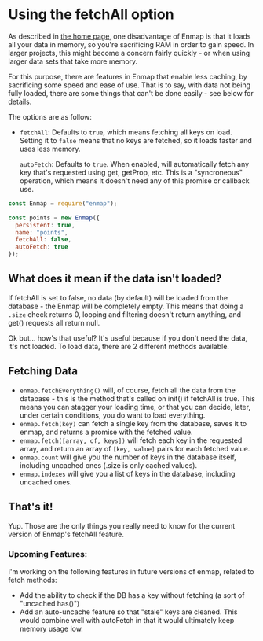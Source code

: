 # Using the fetchAll option

As described in [the home page](../#advantage-disadvantage), one disadvantage of Enmap is that it loads all your data in memory, so you're sacrificing RAM in order to gain speed. In larger projects, this might become a concern fairly quickly - or when using larger data sets that take more memory.

For this purpose, there are features in Enmap that enable less caching, by sacrificing some speed and ease of use. That is to say, with data not being fully loaded, there are some things that can't be done easily - see below for details.

The options are as follow:

* `fetchAll`: Defaults to `true`, which means fetching all keys on load. Setting it to `false` means that no keys are fetched, so it loads faster and uses less memory.

  `autoFetch`: Defaults to `true`. When enabled, will automatically fetch any key that's requested using get, getProp, etc. This is a "syncroneous" operation, which means it doesn't need any of this promise or callback use.

```javascript
const Enmap = require("enmap");

const points = new Enmap({
  persistent: true,
  name: "points",
  fetchAll: false,
  autoFetch: true
});
```

## What does it mean if the data isn't loaded?

If fetchAll is set to false, no data \(by default\) will be loaded from the database - the Enmap will be completely empty. This means that doing a `.size` check returns 0, looping and filtering doesn't return anything, and get\(\) requests all return null.

Ok but... how's that useful? It's useful because if you don't need the data, it's not loaded. To load data, there are 2 different methods available.

## Fetching Data

* `enmap.fetchEverything()` will, of course, fetch all the data from the database - this is the method that's called on init\(\) if fetchAll is true. This means you can stagger your loading time, or that you can decide, later, under certain conditions, you do want to load everything.
* `enmap.fetch(key)` can fetch a single key from the database, saves it to enmap, and returns a promise with the fetched value. 
* `enmap.fetch([array, of, keys])` will fetch each key in the requested array, and return an array of `[key, value]` pairs for each fetched value. 
* `enmap.count` will give you the number of keys in the database itself, including uncached ones \(.size is only cached values\).
* `enmap.indexes` will give you a list of keys in the database, including uncached ones.

## That's it!

Yup. Those are the only things you really need to know for the current version of Enmap's fetchAll feature.

### Upcoming Features:

I'm working on the following features in future versions of enmap, related to fetch methods:

* Add the ability to check if the DB has a key without fetching \(a sort of "uncached has\(\)"\)
* Add an auto-uncache feature so that "stale" keys are cleaned. This would combine well with autoFetch in that it would ultimately keep memory usage low.

